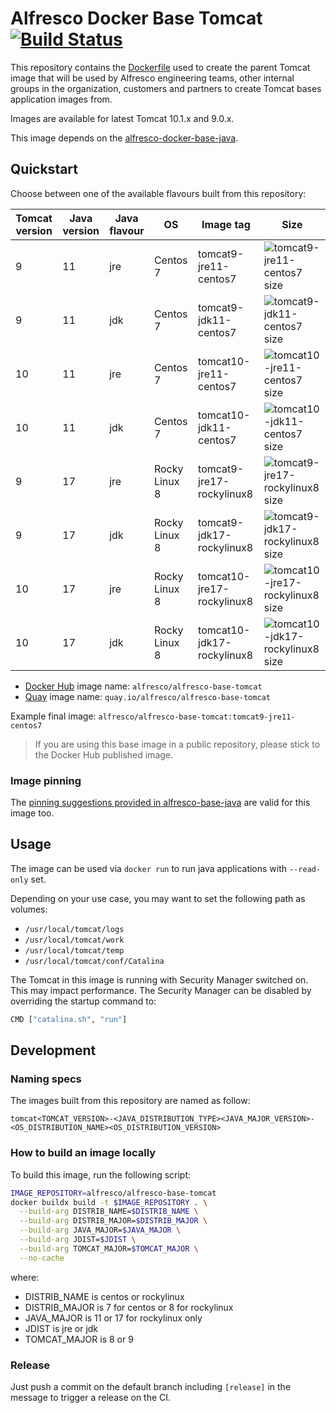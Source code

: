 # Alfresco Docker Base Tomcat [![Build Status](https://img.shields.io/github/actions/workflow/status/Alfresco/alfresco-docker-base-tomcat/main.yml?branch=master)](https://github.com/Alfresco/alfresco-docker-base-tomcat/actions/workflows/main.yml)

This repository contains the [Dockerfile](Dockerfile) used to create the parent
Tomcat image that will be used by Alfresco engineering teams, other internal
groups in the organization, customers and partners to create Tomcat bases
application images from.

Images are available for latest Tomcat 10.1.x and 9.0.x.

This image depends on the [alfresco-docker-base-java](https://github.com/Alfresco/alfresco-docker-base-java).

## Quickstart

Choose between one of the available flavours built from this repository:

Tomcat version | Java version | Java flavour | OS               | Image tag                    | Size
---------------|--------------|--------------|------------------|------------------------------|-------------------------------------
9              | 11           | jre          | Centos 7         | tomcat9-jre11-centos7        | ![tomcat9-jre11-centos7 size][1]
9              | 11           | jdk          | Centos 7         | tomcat9-jdk11-centos7        | ![tomcat9-jdk11-centos7 size][2]
10             | 11           | jre          | Centos 7         | tomcat10-jre11-centos7       | ![tomcat10-jre11-centos7 size][3]
10             | 11           | jdk          | Centos 7         | tomcat10-jdk11-centos7       | ![tomcat10-jdk11-centos7 size][4]
9              | 17           | jre          | Rocky Linux 8    | tomcat9-jre17-rockylinux8    | ![tomcat9-jre17-rockylinux8 size][5]
9              | 17           | jdk          | Rocky Linux 8    | tomcat9-jdk17-rockylinux8    | ![tomcat9-jdk17-rockylinux8 size][6]
10             | 17           | jre          | Rocky Linux 8    | tomcat10-jre17-rockylinux8   | ![tomcat10-jre17-rockylinux8 size][7]
10             | 17           | jdk          | Rocky Linux 8    | tomcat10-jdk17-rockylinux8   | ![tomcat10-jdk17-rockylinux8 size][8]

[1]: https://img.shields.io/docker/image-size/alfresco/alfresco-base-tomcat/tomcat9-jre11-centos7
[2]: https://img.shields.io/docker/image-size/alfresco/alfresco-base-tomcat/tomcat9-jdk11-centos7
[3]: https://img.shields.io/docker/image-size/alfresco/alfresco-base-tomcat/tomcat10-jre11-centos7
[4]: https://img.shields.io/docker/image-size/alfresco/alfresco-base-tomcat/tomcat10-jdk11-centos7
[5]: https://img.shields.io/docker/image-size/alfresco/alfresco-base-tomcat/tomcat9-jre17-rockylinux8
[6]: https://img.shields.io/docker/image-size/alfresco/alfresco-base-tomcat/tomcat9-jdk17-rockylinux8
[7]: https://img.shields.io/docker/image-size/alfresco/alfresco-base-tomcat/tomcat10-jre17-rockylinux8
[8]: https://img.shields.io/docker/image-size/alfresco/alfresco-base-tomcat/tomcat10-jdk17-rockylinux8

* [Docker Hub](https://hub.docker.com/r/alfresco/alfresco-base-tomcat) image name: `alfresco/alfresco-base-tomcat`
* [Quay](https://quay.io/repository/alfresco/alfresco-base-tomcat) image name: `quay.io/alfresco/alfresco-base-tomcat`

Example final image: `alfresco/alfresco-base-tomcat:tomcat9-jre11-centos7`

> If you are using this base image in a public repository, please stick to the Docker Hub published image.

### Image pinning

The [pinning suggestions provided in alfresco-base-java](https://github.com/Alfresco/alfresco-docker-base-java/blob/master/README.md#image-pinning) are valid for this image too.

## Usage

The image can be used via `docker run` to run java applications with `--read-only` set.

Depending on your use case, you may want to set the following path as volumes:

* `/usr/local/tomcat/logs`
* `/usr/local/tomcat/work`
* `/usr/local/tomcat/temp`
* `/usr/local/tomcat/conf/Catalina`

The Tomcat in this image is running with Security Manager switched on. This may
impact performance. The Security Manager can be disabled by overriding the
startup command to:

```bash
CMD ["catalina.sh", "run"]
```

## Development

### Naming specs

The images built from this repository are named as follow:

`tomcat<TOMCAT_VERSION>-<JAVA_DISTRIBUTION_TYPE><JAVA_MAJOR_VERSION>-<OS_DISTRIBUTION_NAME><OS_DISTRIBUTION_VERSION>`

### How to build an image locally

To build this image, run the following script:

```bash
IMAGE_REPOSITORY=alfresco/alfresco-base-tomcat
docker buildx build -t $IMAGE_REPOSITORY . \
  --build-arg DISTRIB_NAME=$DISTRIB_NAME \
  --build-arg DISTRIB_MAJOR=$DISTRIB_MAJOR \
  --build-arg JAVA_MAJOR=$JAVA_MAJOR \
  --build-arg JDIST=$JDIST \
  --build-arg TOMCAT_MAJOR=$TOMCAT_MAJOR \
  --no-cache
```

where:

* DISTRIB_NAME is centos or rockylinux
* DISTRIB_MAJOR is 7 for centos or 8 for rockylinux
* JAVA_MAJOR is 11 or 17 for rockylinux only
* JDIST is jre or jdk
* TOMCAT_MAJOR is 8 or 9

### Release

Just push a commit on the default branch including `[release]` in the message to trigger a release on the CI.
